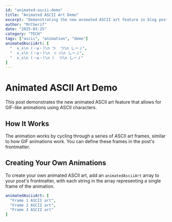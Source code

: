 ```yaml
---
id: "animated-ascii-demo"
title: "Animated ASCII Art Demo"
excerpt: "Demonstrating the new animated ASCII art feature in blog posts."
author: "MrCherif"
date: "2025-03-25"
category: "TECH"
tags: ["ascii", "animation", "demo"]
animatedAsciiArt: [
  "  ∧_∧\n (・ω・)\n つ  つ\n しーＪ",
  "  ∧_∧\n (・ω・)\n  ⊂ ⊃\n しーＪ",
  "  ∧_∧\n (・ω・)\n (  つ\n しーＪ"
]
---
```


# Animated ASCII Art Demo

This post demonstrates the new animated ASCII art feature that allows for GIF-like animations using ASCII characters.

## How It Works

The animation works by cycling through a series of ASCII art frames, similar to how GIF animations work. You can define these frames in the post's frontmatter.

## Creating Your Own Animations

To create your own animated ASCII art, add an `animatedAsciiArt` array to your post's frontmatter, with each string in the array representing a single frame of the animation.

```yaml
animatedAsciiArt: [
  "Frame 1 ASCII art",
  "Frame 2 ASCII art",
  "Frame 3 ASCII art"
]
